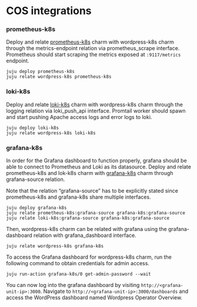 # COS integrations

### prometheus-k8s

Deploy and relate [prometheus-k8s](https://charmhub.io/prometheus-k8s) charm with wordpress-k8s
charm through the metrics-endpoint relation via prometheus_scrape interface. Prometheus should
start scraping the metrics exposed at `:9117/metrics` endpoint.

```
juju deploy prometheus-k8s
juju relate wordpress-k8s prometheus-k8s
```

### loki-k8s

Deploy and relate [loki-k8s](https://charmhub.io/loki-k8s) charm with wordpress-k8s charm through
the logging relation via loki_push_api interface. Promtail worker should spawn and start pushing
Apache access logs and error logs to loki.

```
juju deploy loki-k8s
juju relate wordpress-k8s loki-k8s
```

### grafana-k8s

In order for the Grafana dashboard to function properly, grafana should be able to connect to
Prometheus and Loki as its datasource. Deploy and relate prometheus-k8s and lok-k8s charm with
[grafana-k8s](https://charmhub.io/grafana-k8s) charm through grafana-source relation.

Note that the relation “grafana-source” has to be explicitly stated since prometheus-k8s and
grafana-k8s share multiple interfaces.

```
juju deploy grafana-k8s
juju relate prometheus-k8s:grafana-source grafana-k8s:grafana-source
juju relate loki-k8s:grafana-source grafana-k8s:grafana-source
```

Then, wordpress-k8s charm can be related with grafana using the grafana-dashboard relation with
grafana_dashboard interface.

```
juju relate wordpress-k8s grafana-k8s
```

To access the Grafana dashboard for wordpress-k8s charm, run the following command to obtain
credentials for admin access.

```
juju run-action grafana-k8s/0 get-admin-password --wait
```

You can now log into the grafana dashboard by visiting `http://<grafana-unit-ip>:3000`. Navigate to
`http://<grafana-unit-ip>:3000/dashboards` and access the WordPress dashboard named Wordpress Operator
Overview.
